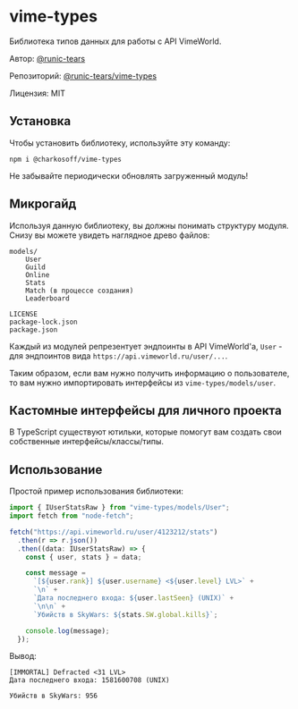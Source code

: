 # vime-types

Библиотека типов данных для работы с API VimeWorld.

Автор: [@runic-tears](https://github.com/runic-tears)

Репозиторий: [@runic-tears/vime-types](https://github.com/runic-tears/vime-types)

Лицензия: MIT

## Установка

Чтобы установить библиотеку, используйте эту команду:

```
npm i @charkosoff/vime-types
```

Не забывайте периодически обновлять загруженный модуль!

## Микрогайд

Используя данную библиотеку, вы должны понимать структуру модуля. Снизу вы можете увидеть наглядное древо файлов:

```
models/
    User
    Guild
    Online
    Stats
    Match (в процессе создания)
    Leaderboard

LICENSE
package-lock.json
package.json
```

Каждый из модулей репрезентует эндпоинты в API VimeWorld'a, `User` - для эндпоинтов вида `https://api.vimeworld.ru/user/...`.

Таким образом, если вам нужно получить информацию о пользователе, то вам нужно импортировать интерфейсы из `vime-types/models/user`.

## Кастомные интерфейсы для личного проекта

В TypeScript существуют ютильки, которые помогут вам создать свои собственные интерфейсы/классы/типы.

## Использование

Простой пример использования библиотеки:

```typescript
import { IUserStatsRaw } from "vime-types/models/User";
import fetch from "node-fetch";

fetch("https://api.vimeworld.ru/user/4123212/stats")
  .then(r => r.json())
  .then((data: IUserStatsRaw) => {
    const { user, stats } = data;

    const message =
      `[${user.rank}] ${user.username} <${user.level} LVL>` +
      `\n` +
      `Дата последнего входа: ${user.lastSeen} (UNIX)` +
      `\n\n` +
      `Убийств в SkyWars: ${stats.SW.global.kills}`;

    console.log(message);
  });
```

Вывод:

```
[IMMORTAL] Defracted <31 LVL>
Дата последнего входа: 1581600708 (UNIX)

Убийств в SkyWars: 956
```
